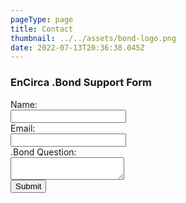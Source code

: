 ```yaml
---
pageType: page
title: Contact
thumbnail: ../../assets/bond-logo.png
date: 2022-07-13T20:36:38.045Z
---
```


<form data-netlify-recaptcha="true" class="enc-form" name=".bond-contact" id="contact" method="POST" data-netlify="true" netlify><h3>EnCirca .Bond Support Form</h3>
            <div>
               Name:<br /><input name="name" type="text" />
            </div>
            <div>
                Email:<br /><input type="text" name="email" />
            </div>           
            <div>
                .Bond Question:<br /><textarea name="comments"></textarea>
            </div>
            <div>
                <div data-netlify-recaptcha="true"></div>
                <button type="submit">Submit</button>
        </form>
    </div>
</div>